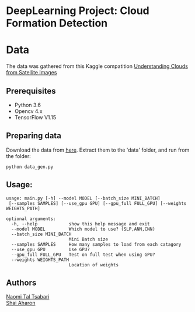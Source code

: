 
# DeepLearning Project: Cloud Formation Detection  
  
# Data  
The data was gathered from this Kaggle compatition [ Understanding Clouds from Satellite Images](https://www.kaggle.com/c/understanding_cloud_organization/data)  
## Prerequisites   
* Python 3.6  
* Opencv 4.x  
* TensorFlow V1.15  

## Preparing data
Download the data from [here](https://www.kaggle.com/c/understanding_cloud_organization/data). Extract them to the 'data' folder, and run from the folder:

    python data_gen.py

  
## Usage:  
	usage: main.py [-h] --model MODEL [--batch_size MINI_BATCH]  
	 [--samples SAMPLES] [--use_gpu GPU] [--gpu_full FULL_GPU] [--weights WEIGHTS_PATH] 

    optional arguments:  
      -h, --help            show this help message and exit  
      --model MODEL         Which model to use? (SLP,ANN,CNN)  
      --batch_size MINI_BATCH  
                            Mini Batch size  
      --samples SAMPLES     How many samples to load from each catagory  
      --use_gpu GPU         Use GPU?  
      --gpu_full FULL_GPU   Test on full test when using GPU?  
      --weights WEIGHTS_PATH  
                            Location of weights  

## Authors  
[Naomi Tal Tsabari](https://github.com/naomital])  
[Shai Aharon](https://github.com/ifryed)